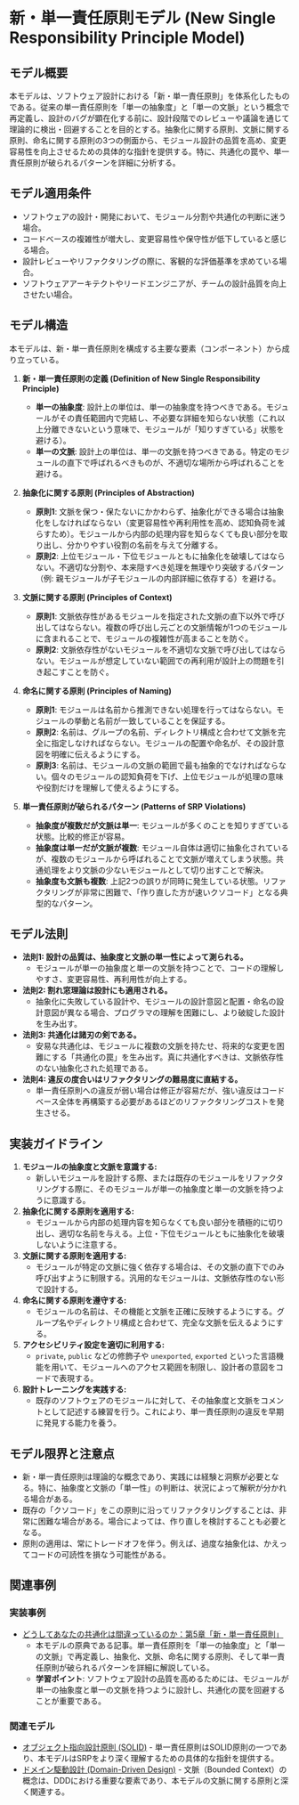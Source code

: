 # 新・単一責任原則モデル (New Single Responsibility Principle Model)

## モデル概要
本モデルは、ソフトウェア設計における「新・単一責任原則」を体系化したものである。従来の単一責任原則を「単一の抽象度」と「単一の文脈」という概念で再定義し、設計のバグが顕在化する前に、設計段階でのレビューや議論を通じて理論的に検出・回避することを目的とする。抽象化に関する原則、文脈に関する原則、命名に関する原則の3つの側面から、モジュール設計の品質を高め、変更容易性を向上させるための具体的な指針を提供する。特に、共通化の罠や、単一責任原則が破られるパターンを詳細に分析する。

## モデル適用条件
- ソフトウェアの設計・開発において、モジュール分割や共通化の判断に迷う場合。
- コードベースの複雑性が増大し、変更容易性や保守性が低下していると感じる場合。
- 設計レビューやリファクタリングの際に、客観的な評価基準を求めている場合。
- ソフトウェアアーキテクトやリードエンジニアが、チームの設計品質を向上させたい場合。

## モデル構造
本モデルは、新・単一責任原則を構成する主要な要素（コンポーネント）から成り立っている。

1.  **新・単一責任原則の定義 (Definition of New Single Responsibility Principle)**
    -   **単一の抽象度**: 設計上の単位は、単一の抽象度を持つべきである。モジュールがその責任範囲内で完結し、不必要な詳細を知らない状態（これ以上分離できないという意味で、モジュールが「知りすぎている」状態を避ける）。
    -   **単一の文脈**: 設計上の単位は、単一の文脈を持つべきである。特定のモジュールの直下で呼ばれるべきものが、不適切な場所から呼ばれることを避ける。

2.  **抽象化に関する原則 (Principles of Abstraction)**
    -   **原則1**: 文脈を保つ・保たないにかかわらず、抽象化ができる場合は抽象化をしなければならない（変更容易性や再利用性を高め、認知負荷を減らすため）。モジュールから内部の処理内容を知らなくても良い部分を取り出し、分かりやすい役割の名前を与えて分離する。
    -   **原則2**: 上位モジュール・下位モジュールともに抽象化を破壊してはならない。不適切な分割や、本来隠すべき処理を無理やり突破するパターン（例: 親モジュールが子モジュールの内部詳細に依存する）を避ける。

3.  **文脈に関する原則 (Principles of Context)**
    -   **原則1**: 文脈依存性があるモジュールを指定された文脈の直下以外で呼び出してはならない。複数の呼び出し元ごとの文脈情報が1つのモジュールに含まれることで、モジュールの複雑性が高まることを防ぐ。
    -   **原則2**: 文脈依存性がないモジュールを不適切な文脈で呼び出してはならない。モジュールが想定していない範囲での再利用が設計上の問題を引き起こすことを防ぐ。

4.  **命名に関する原則 (Principles of Naming)**
    -   **原則1**: モジュールは名前から推測できない処理を行ってはならない。モジュールの挙動と名前が一致していることを保証する。
    -   **原則2**: 名前は、グループの名前、ディレクトリ構成と合わせて文脈を完全に指定しなければならない。モジュールの配置や命名が、その設計意図を明確に伝えるようにする。
    -   **原則3**: 名前は、モジュールの文脈の範囲で最も抽象的でなければならない。個々のモジュールの認知負荷を下げ、上位モジュールが処理の意味や役割だけを理解して使えるようにする。

5.  **単一責任原則が破られるパターン (Patterns of SRP Violations)**
    -   **抽象度が複数だが文脈は単一**: モジュールが多くのことを知りすぎている状態。比較的修正が容易。
    -   **抽象度は単一だが文脈が複数**: モジュール自体は適切に抽象化されているが、複数のモジュールから呼ばれることで文脈が増えてしまう状態。共通処理をより文脈の少ないモジュールとして切り出すことで解決。
    -   **抽象度も文脈も複数**: 上記2つの誤りが同時に発生している状態。リファクタリングが非常に困難で、「作り直した方が速いクソコード」となる典型的なパターン。

## モデル法則
- **法則1: 設計の品質は、抽象度と文脈の単一性によって測られる。**
  -   モジュールが単一の抽象度と単一の文脈を持つことで、コードの理解しやすさ、変更容易性、再利用性が向上する。
- **法則2: 割れ窓理論は設計にも適用される。**
  -   抽象化に失敗している設計や、モジュールの設計意図と配置・命名の設計意図が異なる場合、プログラマの理解を困難にし、より破綻した設計を生み出す。
- **法則3: 共通化は諸刃の剣である。**
  -   安易な共通化は、モジュールに複数の文脈を持たせ、将来的な変更を困難にする「共通化の罠」を生み出す。真に共通化すべきは、文脈依存性のない抽象化された処理である。
- **法則4: 違反の度合いはリファクタリングの難易度に直結する。**
  -   単一責任原則への違反が弱い場合は修正が容易だが、強い違反はコードベース全体を再構築する必要があるほどのリファクタリングコストを発生させる。

## 実装ガイドライン
1.  **モジュールの抽象度と文脈を意識する:**
    -   新しいモジュールを設計する際、または既存のモジュールをリファクタリングする際に、そのモジュールが単一の抽象度と単一の文脈を持つように意識する。
2.  **抽象化に関する原則を適用する:**
    -   モジュールから内部の処理内容を知らなくても良い部分を積極的に切り出し、適切な名前を与える。上位・下位モジュールともに抽象化を破壊しないように注意する。
3.  **文脈に関する原則を適用する:**
    -   モジュールが特定の文脈に強く依存する場合は、その文脈の直下でのみ呼び出すように制限する。汎用的なモジュールは、文脈依存性のない形で設計する。
4.  **命名に関する原則を遵守する:**
    -   モジュールの名前は、その機能と文脈を正確に反映するようにする。グループ名やディレクトリ構成と合わせて、完全な文脈を伝えるようにする。
5.  **アクセシビリティ設定を適切に利用する:**
    -   `private`, `public` などの修飾子や `unexported`, `exported` といった言語機能を用いて、モジュールへのアクセス範囲を制限し、設計者の意図をコードで表現する。
6.  **設計トレーニングを実践する:**
    -   既存のソフトウェアのモジュールに対して、その抽象度と文脈をコメントとして記述する練習を行う。これにより、単一責任原則の違反を早期に発見する能力を養う。

## モデル限界と注意点
- 新・単一責任原則は理論的な概念であり、実践には経験と洞察が必要となる。特に、抽象度と文脈の「単一性」の判断は、状況によって解釈が分かれる場合がある。
- 既存の「クソコード」をこの原則に沿ってリファクタリングすることは、非常に困難な場合がある。場合によっては、作り直しを検討することも必要となる。
- 原則の適用は、常にトレードオフを伴う。例えば、過度な抽象化は、かえってコードの可読性を損なう可能性がある。

## 関連事例

### 実装事例
- [どうしてあなたの共通化は間違っているのか：第5章「新・単一責任原則」](https://qiita.com/wolfmagnate/items/2cc028913d33878200f3)
  -   本モデルの原典である記事。単一責任原則を「単一の抽象度」と「単一の文脈」で再定義し、抽象化、文脈、命名に関する原則、そして単一責任原則が破られるパターンを詳細に解説している。
  -   **学習ポイント**: ソフトウェア設計の品質を高めるためには、モジュールが単一の抽象度と単一の文脈を持つように設計し、共通化の罠を回避することが重要である。

### 関連モデル
- [オブジェクト指向設計原則 (SOLID)](https://en.wikipedia.org/wiki/SOLID) - 単一責任原則はSOLID原則の一つであり、本モデルはSRPをより深く理解するための具体的な指針を提供する。
- [ドメイン駆動設計 (Domain-Driven Design)](https://en.wikipedia.org/wiki/Domain-driven_design) - 文脈（Bounded Context）の概念は、DDDにおける重要な要素であり、本モデルの文脈に関する原則と深く関連する。
